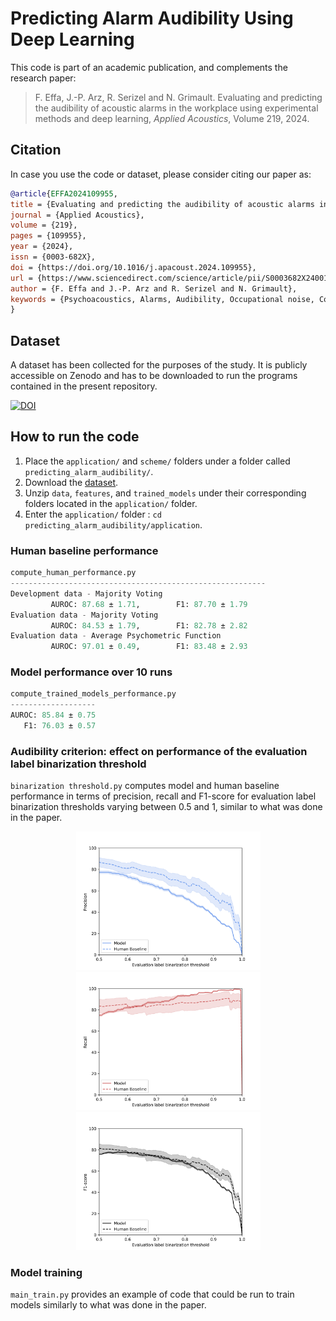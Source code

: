 # Predicting Alarm Audibility Using Deep Learning

This code is part of an academic publication, and complements the research paper:
> F. Effa, J.-P. Arz, R. Serizel and N. Grimault. Evaluating and predicting the audibility of acoustic alarms in the workplace using experimental methods and deep learning, *Applied Acoustics*, Volume 219, 2024.

## Citation
In case you use the code or dataset, please consider citing our paper as:
```bibtex
@article{EFFA2024109955,
title = {Evaluating and predicting the audibility of acoustic alarms in the workplace using experimental methods and deep learning},
journal = {Applied Acoustics},
volume = {219},
pages = {109955},
year = {2024},
issn = {0003-682X},
doi = {https://doi.org/10.1016/j.apacoust.2024.109955},
url = {https://www.sciencedirect.com/science/article/pii/S0003682X24001063},
author = {F. Effa and J.-P. Arz and R. Serizel and N. Grimault},
keywords = {Psychoacoustics, Alarms, Audibility, Occupational noise, Convolutional Neural Network, Dataset},
}

```

## Dataset
A dataset has been collected for the purposes of the study. It is publicly accessible on Zenodo and has to be downloaded to run the programs contained in the present repository.
&nbsp;

[![DOI](https://zenodo.org/badge/DOI/10.5281/zenodo.11353196.svg)](https://doi.org/10.5281/zenodo.11353196)

## How to run the code
1) Place the `application/` and `scheme/` folders under a folder called `predicting_alarm_audibility/`.
2) Download the [dataset](https://doi.org/10.5281/zenodo.8417086).
3) Unzip `data`, `features`, and `trained_models` under their corresponding folders located in the `application/` folder.
4) Enter the `application/` folder : `cd predicting_alarm_audibility/application`.

### Human baseline performance
```python
compute_human_performance.py
---------------------------------------------------------
Development data - Majority Voting
	     AUROC: 87.68 ± 1.71,     	 F1: 87.70 ± 1.79
Evaluation data - Majority Voting
	     AUROC: 84.53 ± 1.79,     	 F1: 82.78 ± 2.82
Evaluation data - Average Psychometric Function
	     AUROC: 97.01 ± 0.49,     	 F1: 83.48 ± 2.93
```
### Model performance over 10 runs
```python
compute_trained_models_performance.py
-------------------
AUROC: 85.84 ± 0.75
   F1: 76.03 ± 0.57
```

### Audibility criterion: effect on performance of the evaluation label binarization threshold
`binarization threshold.py` computes model and human baseline performance in terms of precision, recall and F1-score for evaluation label binarization thresholds varying
between 0.5 and 1, similar to what was done in the paper. 

<p align="center">
	<img src="./figures/binarization_threshold_precision.png" alt="Precision" width="295"/><img src="./figures/binarization_threshold_recall.png" alt="Recall" width="295"/><img 				src="./figures/binarization_threshold_f1.png" alt="F1-score" width="295"/>
</p>

### Model training
`main_train.py` provides an example of code that could be run to train models similarly to what was done in the paper.
